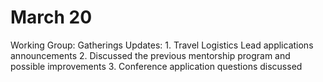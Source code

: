 # March 20

Working Group: Gatherings
Updates: 1. Travel Logistics Lead applications announcements 
2. Discussed the previous mentorship program and possible improvements
3. Conference application questions discussed